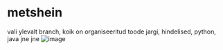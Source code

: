 # metshein
vali ylevalt branch, koik on organiseeritud toode jargi, hindelised, python, java jne jne
![image](https://user-images.githubusercontent.com/113144588/202188227-7da08a09-5aae-4382-b8cc-d72682465078.png)
